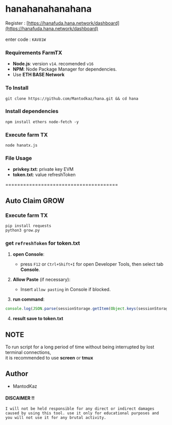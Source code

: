 # hanahanahanahana
Register : [https://hanafuda.hana.network/dashboard](https://hanafuda.hana.network/dashboard) <br><br>
enter code : ```
     KAV81W
     ```

### Requirements FarmTX
- **Node.js**: version `v14`. recomended `v16`
- **NPM**: Node Package Manager for dependencies.
- Use **ETH BASE Network**
### To Install 
```
git clone https://github.com/Mantodkaz/hana.git && cd hana
```
### Install dependencies 
```
npm install ethers node-fetch -y
```
### Execute farm TX
```
node hanatx.js
```

### File Usage

- **privkey.txt**: private key EVM
- **token.txt**: value refreshToken 

======================================
## Auto Claim GROW 
### Execute farm TX
```
pip install requests
python3 grow.py
```

### get `refreshToken` for token.txt

1. **open Console**:
   - press `F12` or `Ctrl+Shift+I` for open Developer Tools, then select tab **Console**.

2. **Allow Paste** (if necessary):
   - Insert `allow pasting` in Console if blocked.

3. **run command**:
```javascript
console.log(JSON.parse(sessionStorage.getItem(Object.keys(sessionStorage).find(k => k.startsWith('firebase:authUser:'))))?.stsTokenManager?.refreshToken);
```
4. **result save to token.txt**


## NOTE
To run script for a long period of time without being interrupted by lost terminal connections,<br>it is recommended to use **screen** or **tmux**


## Author
- MantodKaz

#### DISCAIMER !!
``I will not be held responsible for any direct or indirect damages caused by using this tool. use it only for educational purposes and you will not use it for any brutal activity.``
